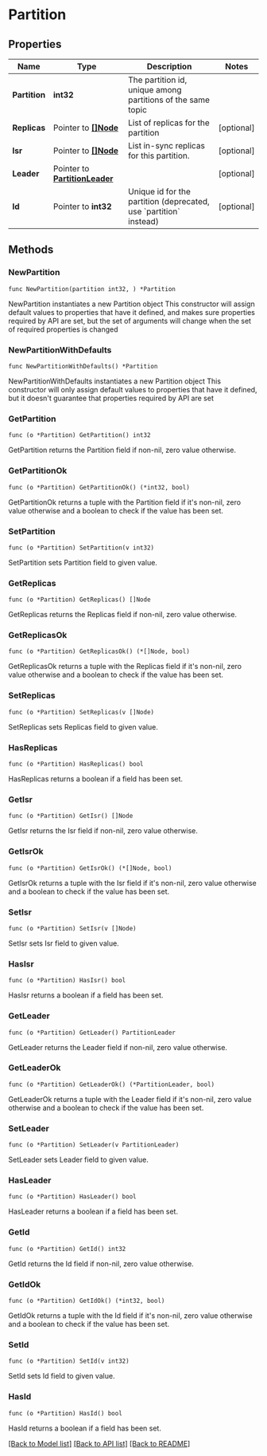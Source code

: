 # Partition

## Properties

Name | Type | Description | Notes
------------ | ------------- | ------------- | -------------
**Partition** | **int32** | The partition id, unique among partitions of the same topic | 
**Replicas** | Pointer to [**[]Node**](Node.md) | List of replicas for the partition | [optional] 
**Isr** | Pointer to [**[]Node**](Node.md) | List in-sync replicas for this partition. | [optional] 
**Leader** | Pointer to [**PartitionLeader**](PartitionLeader.md) |  | [optional] 
**Id** | Pointer to **int32** | Unique id for the partition (deprecated, use &#x60;partition&#x60; instead) | [optional] 

## Methods

### NewPartition

`func NewPartition(partition int32, ) *Partition`

NewPartition instantiates a new Partition object
This constructor will assign default values to properties that have it defined,
and makes sure properties required by API are set, but the set of arguments
will change when the set of required properties is changed

### NewPartitionWithDefaults

`func NewPartitionWithDefaults() *Partition`

NewPartitionWithDefaults instantiates a new Partition object
This constructor will only assign default values to properties that have it defined,
but it doesn't guarantee that properties required by API are set

### GetPartition

`func (o *Partition) GetPartition() int32`

GetPartition returns the Partition field if non-nil, zero value otherwise.

### GetPartitionOk

`func (o *Partition) GetPartitionOk() (*int32, bool)`

GetPartitionOk returns a tuple with the Partition field if it's non-nil, zero value otherwise
and a boolean to check if the value has been set.

### SetPartition

`func (o *Partition) SetPartition(v int32)`

SetPartition sets Partition field to given value.


### GetReplicas

`func (o *Partition) GetReplicas() []Node`

GetReplicas returns the Replicas field if non-nil, zero value otherwise.

### GetReplicasOk

`func (o *Partition) GetReplicasOk() (*[]Node, bool)`

GetReplicasOk returns a tuple with the Replicas field if it's non-nil, zero value otherwise
and a boolean to check if the value has been set.

### SetReplicas

`func (o *Partition) SetReplicas(v []Node)`

SetReplicas sets Replicas field to given value.

### HasReplicas

`func (o *Partition) HasReplicas() bool`

HasReplicas returns a boolean if a field has been set.

### GetIsr

`func (o *Partition) GetIsr() []Node`

GetIsr returns the Isr field if non-nil, zero value otherwise.

### GetIsrOk

`func (o *Partition) GetIsrOk() (*[]Node, bool)`

GetIsrOk returns a tuple with the Isr field if it's non-nil, zero value otherwise
and a boolean to check if the value has been set.

### SetIsr

`func (o *Partition) SetIsr(v []Node)`

SetIsr sets Isr field to given value.

### HasIsr

`func (o *Partition) HasIsr() bool`

HasIsr returns a boolean if a field has been set.

### GetLeader

`func (o *Partition) GetLeader() PartitionLeader`

GetLeader returns the Leader field if non-nil, zero value otherwise.

### GetLeaderOk

`func (o *Partition) GetLeaderOk() (*PartitionLeader, bool)`

GetLeaderOk returns a tuple with the Leader field if it's non-nil, zero value otherwise
and a boolean to check if the value has been set.

### SetLeader

`func (o *Partition) SetLeader(v PartitionLeader)`

SetLeader sets Leader field to given value.

### HasLeader

`func (o *Partition) HasLeader() bool`

HasLeader returns a boolean if a field has been set.

### GetId

`func (o *Partition) GetId() int32`

GetId returns the Id field if non-nil, zero value otherwise.

### GetIdOk

`func (o *Partition) GetIdOk() (*int32, bool)`

GetIdOk returns a tuple with the Id field if it's non-nil, zero value otherwise
and a boolean to check if the value has been set.

### SetId

`func (o *Partition) SetId(v int32)`

SetId sets Id field to given value.

### HasId

`func (o *Partition) HasId() bool`

HasId returns a boolean if a field has been set.


[[Back to Model list]](../README.md#documentation-for-models) [[Back to API list]](../README.md#documentation-for-api-endpoints) [[Back to README]](../README.md)


